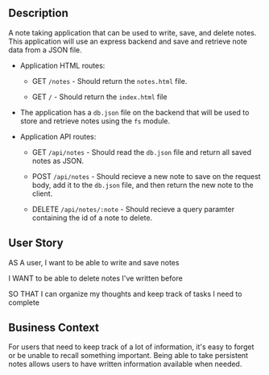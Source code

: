 
## Description

A note taking application that can be used to write, save, and delete notes. This application will use an express backend and save and retrieve note data from a JSON file.

* Application HTML routes:

  * GET `/notes` - Should return the `notes.html` file.

  * GET `/` - Should return the `index.html` file

* The application has a `db.json` file on the backend that will be used to store and retrieve notes using the `fs` module.

* Application API routes:

  * GET `/api/notes` - Should read the `db.json` file and return all saved notes as JSON.

  * POST `/api/notes` - Should recieve a new note to save on the request body, add it to the `db.json` file, and then return the new note to the client.

  * DELETE `/api/notes/:note` - Should recieve a query paramter containing the id of a note to delete.

## User Story

AS A user, I want to be able to write and save notes

I WANT to be able to delete notes I've written before

SO THAT I can organize my thoughts and keep track of tasks I need to complete

## Business Context

For users that need to keep track of a lot of information, it's easy to forget or be unable to recall something important. Being able to take persistent notes allows users to have written information available when needed.
